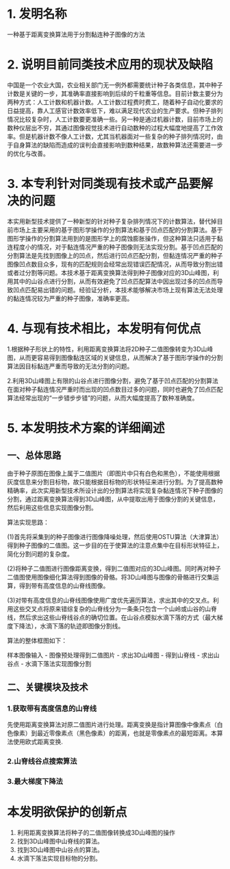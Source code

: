# 1. 发明名称
一种基于距离变换算法用于分割黏连种子图像的方法
# 2. 说明目前同类技术应用的现状及缺陷
中国是一个农业大国，农业相关部门无一例外都需要统计种子各类信息，其中种子计数是关键的一步，其准确率直接影响到后续的千粒重等信息。目前计数主要分为两种方式：人工计数和机器计数。人工计数过程费时费工，随着种子自动化要求的日益提高，靠人工感官计数效率低下，难以满足现代农业的生产要求。但种子排列情况比较复杂时，人工计数要更准确一些。另一种是通过机器计数，目前市场上的数种仪层出不穷，其通过图像视觉技术进行自动数种的过程大幅度地提高了工作效率。但是机器计数不像人工计数，尤其当机器面对一些复杂的种子排列情况时，由于自身算法的缺陷而造成的误判会直接影响到数种结果，故数种算法还需要进一步的优化与改善。
# 3. 本专利针对同类现有技术或产品要解决的问题
本实用新型技术提供了一种新型的针对种子复杂排列情况下的计数算法，替代掉目前市场上主要采用的基于图形学操作的分割算法和基于凹点匹配的分割算法。基于图形学操作的分割算法用到的是图形学上的腐蚀膨胀操作，但这种算法只适用于黏连程度小的情况，对于黏连情况严重的种子图像则无法实现分割。基于凹点匹配的分割算法是先找到图像上的凹点，然后进行凹点匹配分割，但黏连情况严重的种子图像凹点数目众多，现有的匹配规则会经常出现错误匹配情况，从而导致分割出错或者过分割等问题。本技术基于距离变换算法得到种子图像对应的3D山峰图，利用其中的山谷点进行分割，从而有效避免了凹点匹配算法中因出现过多的凹点而导致凹点匹配易出错的问题。经验证分析，本技术能够解决市场上现有算法无法处理的黏连情况较为严重的种子图像，准确率更高。
# 4. 与现有技术相比，本发明有何优点
1.根据种子形状上的特性，利用距离变换算法将2D种子二值图像转变为3D山峰图，从而更容易得到图像黏连区域的关键信息，从而解决了基于图形学操作的分割算法因目标黏连严重而导致的无法分割的问题。

2.利用3D山峰图上有限的山谷点进行图像分割，避免了基于凹点匹配的分割算法在面对种子黏连情况严重时而出现的凹点数目过多的问题，同时也避免了凹点匹配算法经常出现的“一步错步步错”的问题，从而大幅度提高了数种准确度。
# 5. 本发明技术方案的详细阐述
## 一、总体思路
由于种子原图在图像上属于二值图片（即图片中只有白色和黑色），不能使用根据灰度信息来分割目标物，故只能根据目标物的形状特征来进行分割。为了提高数种精确率，此次实用新型技术所设计出的分割算法将实现复杂黏连情况下种子图像的分割，通过距离变换算法得到3D山峰图，从中提取出用于图像分割的关键信息，然后利用这些信息实现图像分割。

算法实现思路： 

(1)首先将采集到的种子图像进行图像降噪处理，然后使用OSTU算法（大津算法）得到种子图像的二值图。这一步目的在于使算法的注意点集中在目标形状特征上，简化分割问题的复杂度。

(2)将种子二值图进行图像距离变换，得到二值图对应的3D山峰图。同时再对种子二值图使用图像细化算法得到图像的骨骼。将3D山峰图与图像的骨骼进行交集运算，得到带有高度信息的山脊线图像。

(3)对带有高度信息的山脊线图像使用广度优先遍历算法，求出其中的交叉点。利用这些交叉点将原来错综复杂的山脊线分为一条条只包含一个山岭或山谷的山脊线，然后求出这些山脊线谷点的确切位置。在山谷点模拟水滴下落的方式（最大梯度下降法），水滴下落的轨迹即图像分割线。

算法的整体框图如下：

样本图像输入 - 图像预处理得到二值图片 - 求出3D山峰图 - 得到山脊线 - 求出山谷点 - 水滴下落法实现图像分割

## 二、关键模块及技术
### 1.获取带有高度信息的山脊线
先使用距离变换算法对原二值图片进行处理。距离变换是指计算图像中像素点（白色像素）到最近零像素点（黑色像素）的距离，也就是零像素点的最短距离。本算法使用欧式距离变换.

### 2.山脊线谷点搜索算法
### 3.最大梯度下降法

# 本发明欲保护的创新点
1. 利用距离变换算法将种子的二值图像转换成3D山峰图的操作
2. 找到3D山峰图中山脊线的算法。
3. 找到3D山峰图中山谷点的算法。
4. 水滴下落法实现目标物的分割。

